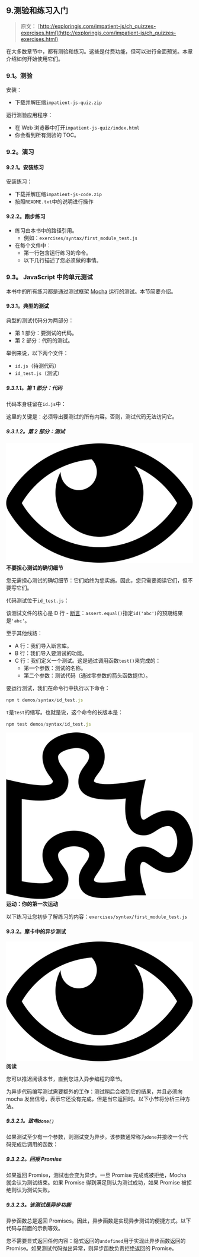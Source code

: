 ## 9.测验和练习入门

> 原文： [http://exploringjs.com/impatient-js/ch_quizzes-exercises.html](http://exploringjs.com/impatient-js/ch_quizzes-exercises.html)

在大多数章节中，都有测验和练习。这些是付费功能，但可以进行全面预览。本章介绍如何开始使用它们。

### 9.1。测验

安装：

*   下载并解压缩`impatient-js-quiz.zip`

运行测验应用程序：

*   在 Web 浏览器中打开`impatient-js-quiz/index.html`
*   你会看到所有测验的 TOC。

### 9.2。演习

#### 9.2.1。安装练习

安装练习：

*   下载并解压缩`impatient-js-code.zip`
*   按照`README.txt`中的说明进行操作

#### 9.2.2。跑步练习

*   练习由本书中的路径引用。
    *   例如：`exercises/syntax/first_module_test.js`
*   在每个文件中：
    *   第一行包含运行练习的命令。
    *   以下几行描述了您必须做的事情。

### 9.3。 JavaScript 中的单元测试

本书中的所有练习都是通过测试框架 [Mocha](https://mochajs.org) 运行的测试。本节简要介绍。

#### 9.3.1。典型的测试

典型的测试代码分为两部分：

*   第 1 部分：要测试的代码。
*   第 2 部分：代码的测试。

举例来说，以下两个文件：

*   `id.js`（待测代码）
*   `id_test.js`（测试）

##### 9.3.1.1。第 1 部分：代码

代码本身驻留在`id.js`中：

这里的关键是：必须导出要测试的所有内容。否则，测试代码无法访问它。

##### 9.3.1.2。第 2 部分：测试

![](img/214efb09e8a6ea25668102c7098d3668.svg) **不要担心测试的确切细节**

您无需担心测试的确切细节：它们始终为您实施。因此，您只需要阅读它们，但不要写它们。

代码测试位于`id_test.js`：

该测试文件的核心是 D 行 - [断言](ch_assertion-api.html)：`assert.equal()`指定`id('abc')`的预期结果是`'abc'`。

至于其他线路：

*   A 行：我们导入断言库。
*   B 行：我们导入要测试的功能。
*   C 行：我们定义一个测试。这是通过调用函数`test()`来完成的：
    *   第一个参数：测试的名称。
    *   第二个参数：测试代码（通过零参数的箭头函数提供）。

要运行测试，我们在命令行中执行以下命令：

```js
npm t demos/syntax/id_test.js
```

`t`是`test`的缩写。也就是说，这个命令的长版本是：

```js
npm test demos/syntax/id_test.js
```

![](img/326f85074b5e7828bef014ad113651df.svg) **运动：你的第一次运动**

以下练习让您初步了解练习的内容：`exercises/syntax/first_module_test.js`

#### 9.3.2。摩卡中的异步测试

![](img/214efb09e8a6ea25668102c7098d3668.svg) **阅读**

您可以推迟阅读本节，直到您进入异步编程的章节。

为异步代码编写测试需要额外的工作：测试稍后会收到它的结果，并且必须向 mocha 发出信号，表示它还没有完成，但是当它返回时。以下小节将分析三种方法。

##### 9.3.2.1。致电`done()`

如果测试至少有一个参数，则测试变为异步。该参数通常称为`done`并接收一个代码完成后调用的函数：

##### 9.3.2.2。回报 Promise

如果返回 Promise，测试也会变为异步。一旦 Promise 完成或被拒绝，Mocha 就会认为测试结束。如果 Promise 得到满足则认为测试成功，如果 Promise 被拒绝则认为测试失败。

##### 9.3.2.3。该测试是异步功能

异步函数总是返回 Promises。因此，异步函数是实现异步测试的便捷方式。以下代码与前面的示例等效。

您不需要显式返回任何内容：隐式返回的`undefined`用于实现此异步函数返回的 Promise。如果测试代码抛出异常，则异步函数负责拒绝返回的 Promise。